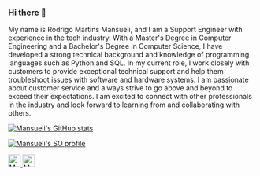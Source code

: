 ### Hi there 👋

My name is Rodrigo Martins Mansueli, and I am a Support Engineer with experience in the tech industry. With a Master's Degree in Computer Engineering and a Bachelor's Degree in Computer Science, I have developed a strong technical background and knowledge of programming languages such as Python and SQL.
In my current role, I work closely with customers to provide exceptional technical support and help them troubleshoot issues with software and hardware systems. I am passionate about customer service and always strive to go above and beyond to exceed their expectations.
I am excited to connect with other professionals in the industry and look forward to learning from and collaborating with others. 

[![Mansueli's GitHub stats](https://github-readme-stats.vercel.app/api?username=mansueli&theme=dark)](https://mansueli.com)


[![Mansueli's SO profile](https://stackoverflow-readme-profile.johannchopin.fr/profile/2188186?theme=monokai)](https://stackoverflow.com/users/2188186/mansueli)


<a href="https://stackoverflow-readme-profile.vercel.app/tags-league/python/users/2188186">
  <img
       src="https://stackoverflow-readme-profile.johannchopin.fr/tags-league-ranking/java/2188186?theme=monokai"
       alt="Mansueli's SO ranking for Java"
       height="25px"
   >
</a>
<a href="https://stackoverflow-readme-profile.vercel.app/tags-league/java/users/2188186">
  <img
       src="https://stackoverflow-readme-profile.johannchopin.fr/tags-league-ranking/python/2188186?theme=monokai"
       alt="Mansueli's SO ranking for Python"
       height="25px"
   >
</a>


<!--
**mansueli/mansueli** is a ✨ _special_ ✨ repository because its `README.md` (this file) appears on your GitHub profile.

Here are some ideas to get you started:

- 🔭 I’m currently working on ...
- 🌱 I’m currently learning ...
- 👯 I’m looking to collaborate on ...
- 🤔 I’m looking for help with ...
- 💬 Ask me about ...
- 📫 How to reach me: ...
- 😄 Pronouns: ...
- ⚡ Fun fact: ...
-->
